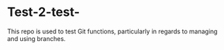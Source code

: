 # Test-2-test-
This repo is used to test Git functions, particularly in regards to managing and using branches.

